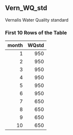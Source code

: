 ## Vern_WQ_std
Vernalis Water Quality standard

### First 10 Rows of the Table
|   month |   WQstd |
|--------:|--------:|
|       1 |     950 |
|       2 |     950 |
|       3 |     950 |
|       4 |     950 |
|       5 |     950 |
|       6 |     950 |
|       7 |     650 |
|       8 |     650 |
|       9 |     650 |
|      10 |     650 |